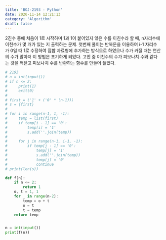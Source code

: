 ```yaml
---
title: 'BOJ-2193 - Python'
date: 2020-11-14 12:21:13
category: 'Algorithm'
draft: false
---
```

2진수 중에 처음이 1로 시작하며 1과 1이 붙어있지 않은 수를 이친수라 할 때, n자리수에 이친수가 몇 개가 있는 지 출력하는 문제. 첫번째 풀이는 반복문을 이용하여 i-1 자리수가 0일 때 1로 수정하여 집합 자료형에 추가하는 방식으로 하였으나 수가 커질 때는 연산의 수가 많아져 이 방법은 포기하게 되었다. 고민 중 이친수의 수가 피보나치 수와 같다는 것을 깨닫고 피보나치 수를 반환하는 함수를 만들어 풀었다.
```python
# 2193
# n = int(input())
# if n <= 2:
#     print(1)
#     exit(0)
#
# first = ('1' + ('0' * (n-1)))
# s = {first}
#
# for i in range(n-1, 1, -1):
#     temp = list(first)
#     if temp[i - 1] == '0':
#         temp[i] = '1'
#         s.add(''.join(temp))
#
#     for j in range(n-1, i-1, -1):
#         if temp[j - 1] == '0':
#             temp[j] = '1'
#             s.add(''.join(temp))
#             temp[j] = '0'
#             continue
# print(len(s))

def f(n):
    if n <= 2:
        return 1
    o, t = 1, 1
    for _ in range(n-2):
        temp = o + t
        o = t
        t = temp
    return temp


n = int(input())
print(f(n))

```
